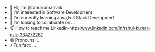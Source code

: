 - 👋 Hi, I’m @rahulkumarnaik
- 👀 I’m interested in Software Development 
- 🌱 I’m currently learning Java,Full Stack Development
- 💞️ I’m looking to collaborate on ...
- 📫 How to reach me LinkedIn-https:www.linkedin.com/in/rahul-kumar-naik-334272262
- 😄 Pronouns: ...
- ⚡ Fun fact: ...

<!---
rahulkumarnaik/rahulkumarnaik is a ✨ special ✨ repository because its `README.md` (this file) appears on your GitHub profile.
You can click the Preview link to take a look at your changes.
--->
